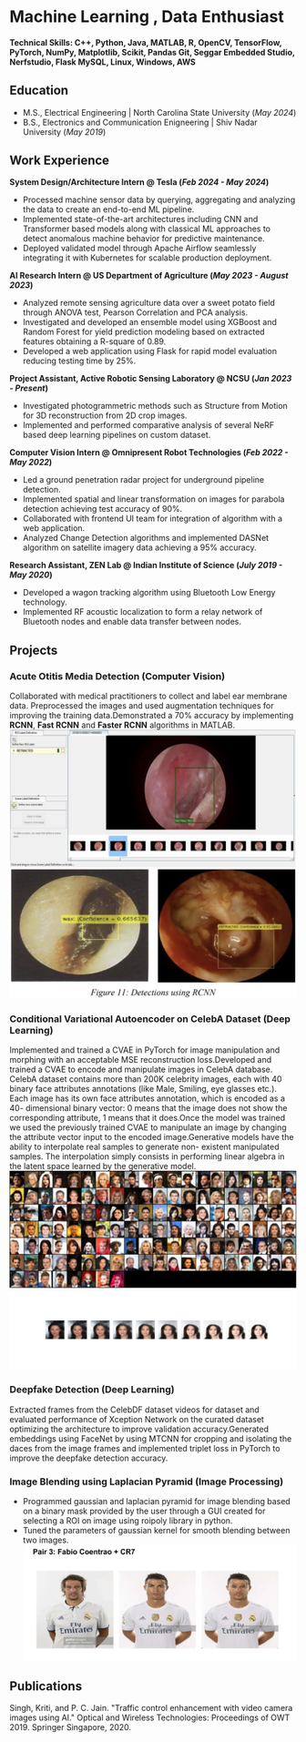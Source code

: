 
# Machine Learning , Data Enthusiast

#### Technical Skills: C++, Python, Java, MATLAB, R, OpenCV, TensorFlow, PyTorch, NumPy, Matplotlib, Scikit, Pandas Git, Seggar Embedded Studio, Nerfstudio, Flask MySQL, Linux, Windows, AWS

## Education						       		
- M.S., Electrical Engineering	| North Carolina State University (_May 2024_)	 			        		
- B.S., Electronics and Communication Enigneering | Shiv Nadar University (_May 2019_)

## Work Experience
**System Design/Architecture Intern @ Tesla (_Feb 2024 - May 2024_)**
- Processed machine sensor data by querying, aggregating and analyzing the data to create an end-to-end ML pipeline.
- Implemented state-of-the-art architectures including CNN and Transformer based models along with classical ML approaches to
detect anomalous machine behavior for predictive maintenance.
- Deployed validated model through Apache Airflow seamlessly integrating it with Kubernetes for scalable production deployment.


**AI Research Intern @ US Department of Agriculture (_May 2023 - August 2023_)**
- Analyzed remote sensing agriculture data over a sweet potato field through ANOVA test, Pearson Correlation and PCA analysis.
- Investigated and developed an ensemble model using XGBoost and Random Forest for yield prediction modeling based on
extracted features obtaining a R-square of 0.89.
- Developed a web application using Flask for rapid model evaluation reducing testing time by 25%.

**Project Assistant, Active Robotic Sensing Laboratory @ NCSU (_Jan 2023 - Present_)**
- Investigated photogrammetric methods such as Structure from Motion for 3D reconstruction from 2D crop images.
- Implemented and performed comparative analysis of several NeRF based deep learning pipelines on custom dataset.

**Computer Vision Intern @ Omnipresent Robot Technologies (_Feb 2022 - May 2022_)**
- Led a ground penetration radar project for underground pipeline detection.
- Implemented spatial and linear transformation on images for parabola detection achieving test accuracy of 90%.
- Collaborated with frontend UI team for integration of algorithm with a web application.
- Analyzed Change Detection algorithms and implemented DASNet algorithm on satellite imagery data achieving a 95% accuracy.

**Research Assistant, ZEN Lab @ Indian Institute of Science (_July 2019 - May 2020_)**
- Developed a wagon tracking algorithm using Bluetooth Low Energy technology.
- Implemented RF acoustic localization to form a relay network of Bluetooth nodes and enable data transfer between nodes.

## Projects
### Acute Otitis Media Detection (Computer Vision)

Collaborated with medical practitioners to collect and label ear membrane data. Preprocessed the images and used augmentation techniques for improving the training data.Demonstrated a 70% accuracy by implementing **RCNN**, **Fast RCNN** and **Faster RCNN** algorithms in MATLAB.
![Image labelling in MATLAB](/assets/img/image_labelling.png)
![RCNN Detection Results](/assets/img/rcnn_detection.png)


### Conditional Variational Autoencoder on CelebA Dataset (Deep Learning)

Implemented and trained a CVAE in PyTorch for image manipulation and morphing with an acceptable MSE reconstruction loss.Developed and trained a CVAE to encode and manipulate images in CelebA database. CelebA dataset contains more than 200K celebrity images, each with 40 binary face attributes annotations (like Male, Smiling, eye glasses etc.). Each image has its own face attributes annotation, which is encoded as a 40- dimensional binary vector: 0 means that the image does not show the corresponding attribute, 1 means that it does.Once the model was trained we used the previously trained CVAE to manipulate an image by changing the attribute vector input to the encoded image.Generative models have the ability to interpolate real samples to generate non- existent manipulated samples. The interpolation simply consists in performing linear algebra in the latent space learned by the generative model.
![Manipulated faces with sunglasses](/assets/img/beard_man.png)
![Interpolated results for morphing](/assets/img/nterpolation.png)

### Deepfake Detection (Deep Learning)

Extracted frames from the CelebDF dataset videos for dataset and  evaluated performance of Xception Network on the curated dataset optimizing the architecture to improve validation accuracy.Generated embeddings using FaceNet by using MTCNN for cropping and isolating the daces from the image frames and implemented triplet loss in PyTorch to improve the deepfake detection accuracy.

### Image Blending using Laplacian Pyramid (Image Processing)

- Programmed gaussian and laplacian pyramid for image blending based on a binary mask provided by the user through a GUI
created for selecting a ROI on image using roipoly library in python.
- Tuned the parameters of gaussian kernel for smooth blending between two images.
![Blending results](/assets/img/gaussian_blending.png)


## Publications
Singh, Kriti, and P. C. Jain. "Traffic control enhancement with video camera images using AI." Optical and Wireless Technologies: Proceedings of OWT 2019. Springer Singapore, 2020.


